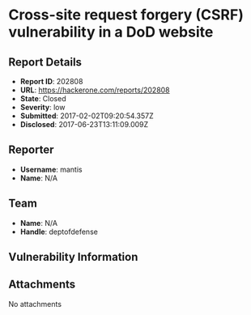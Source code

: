 # Cross-site request forgery (CSRF) vulnerability in a DoD website

## Report Details
- **Report ID**: 202808
- **URL**: https://hackerone.com/reports/202808
- **State**: Closed
- **Severity**: low
- **Submitted**: 2017-02-02T09:20:54.357Z
- **Disclosed**: 2017-06-23T13:11:09.009Z

## Reporter
- **Username**: mantis
- **Name**: N/A

## Team
- **Name**: N/A
- **Handle**: deptofdefense

## Vulnerability Information


## Attachments
No attachments
